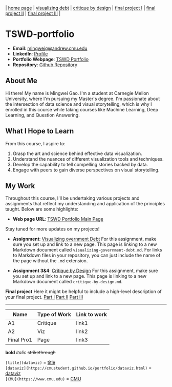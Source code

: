 | [home page](https://mingweig.github.io/TSWD-Portfolio-Mingwei_Gao/) | [visualizing debt](visualizing-government-debt.md) | [critique by design](critique-by-design.md) | [final project I](final-project-part-one.md) | [final project II](final-project-part-two.md) | [final project III](final-project-part-three.md) |

# TSWD-portfolio

- **Email**: [mingweig@andrew.cmu.edu](mailto:mingweig@andrew.cmu.edu)
- **LinkedIn**: [Profile](https://www.linkedin.com/in/mingwei-gao-/)
- **Portfolio Webpage**: [TSWD Portfolio](https://mingweig.github.io/TSWD-Portfolio-Mingwei_Gao/)
- **Repository**: [Github Repository](https://github.com/mingweig/TSWD-Portfolio-Mingwei_Gao)

## About Me

Hi there! My name is Mingwei Gao. I'm a student at Carnegie Mellon University, where I'm pursuing my Master's degree. I'm passionate about the intersection of data science and visual storytelling, which is why I enrolled in this course while taking courses like Machine Learning, Deep Learning, and Question Answering.

## What I Hope to Learn

From this course, I aspire to:
1. Grasp the art and science behind effective data visualization.
2. Understand the nuances of different visualization tools and techniques.
3. Develop the capability to tell compelling stories backed by data.
4. Engage with peers to gain diverse perspectives on visual storytelling.

## My Work
Throughout this course, I'll be undertaking various projects and assignments that reflect my understanding and application of the principles taught. Below are some highlights:

- **Web page URL**: [TSWD Portfolio Main Page](https://mingweig.github.io/TSWD-Portfolio-Mingwei_Gao/)


Stay tuned for more updates on my projects!

- **Assignment**: [Visualizing overnment Debt](visualizing-government-debt.md)
For this assignment, make sure you set up and link to a new page.  This page is linking to a new Markdown document called `visualizing-government-debt.md`.  For links to Markdown files in your repository, you can just include the name of the page without the `.md` extension. 

- **Assignment 3&4**: [Critique by Design](critique-by-design.md)
For this assignment, make sure you set up and link to a new page.  This page is linking to a new Markdown document called `critique-by-design.md`.  

**Final project**
Here it might be helpful to include a high-level description of your final project. 
[Part I](final-project-part-one.md)
[Part II](final-project-part-two.md)
[Part III](final-project-part-three.md)

---

| Name         | Type of Work | Link to work        |
|--------------|--------------|---------------------|
| A1           | Critique     | link1               |
| A2           | Viz          | link2               |
| Final Pro1   | Page         | link3               |



**bold** *italic* ~~strikethrough~~ 

`[title](dataviz)` = [title](dataviz)  
`[dataviz](https://cmustudent.github.io/portfolio/dataviz.html)` = [dataviz](https://cmustudent.github.io/portfolio/dataviz.html)  
`[CMU](https://www.cmu.edu)` = [CMU](https://www.cmu.edu)   

